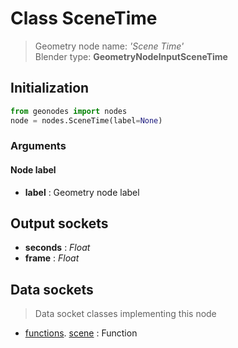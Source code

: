 
# Class SceneTime

> Geometry node name: _'Scene Time'_<br>Blender type:  **GeometryNodeInputSceneTime**

## Initialization


```python
from geonodes import nodes
node = nodes.SceneTime(label=None)
```


### Arguments


#### Node label



- **label** : Geometry node label



## Output sockets



- **seconds** : _Float_
- **frame** : _Float_



## Data sockets

> Data socket classes implementing this node


- [functions](aaa). [scene](bbb) : Function


